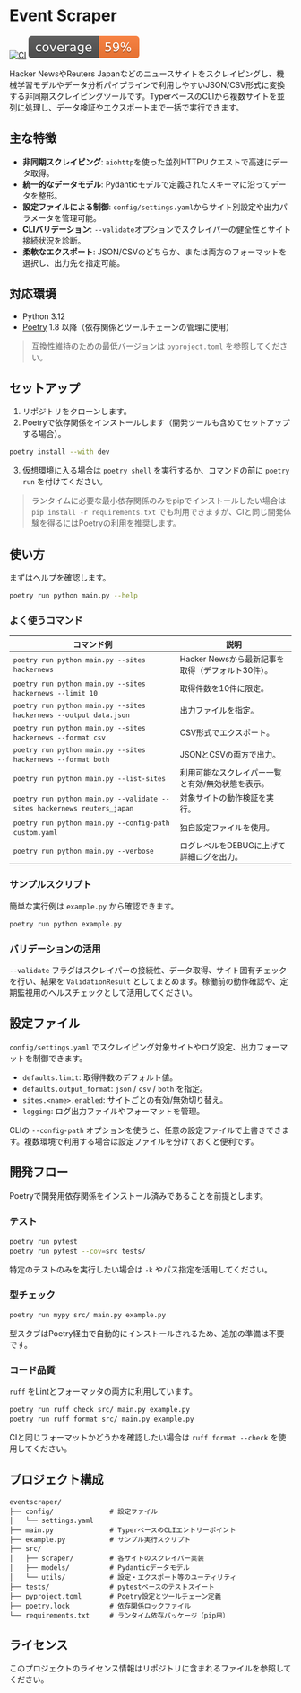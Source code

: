 # Event Scraper
[![CI](https://github.com/masatoi/eventscraper/actions/workflows/ci.yml/badge.svg)](https://github.com/masatoi/eventscraper/actions/workflows/ci.yml) [![Coverage](coverage.svg)](coverage.svg)

Hacker NewsやReuters Japanなどのニュースサイトをスクレイピングし、機械学習モデルやデータ分析パイプラインで利用しやすいJSON/CSV形式に変換する非同期スクレイピングツールです。TyperベースのCLIから複数サイトを並列に処理し、データ検証やエクスポートまで一括で実行できます。

## 主な特徴

- **非同期スクレイピング**: `aiohttp`を使った並列HTTPリクエストで高速にデータ取得。
- **統一的なデータモデル**: Pydanticモデルで定義されたスキーマに沿ってデータを整形。
- **設定ファイルによる制御**: `config/settings.yaml`からサイト別設定や出力パラメータを管理可能。
- **CLIバリデーション**: `--validate`オプションでスクレイパーの健全性とサイト接続状況を診断。
- **柔軟なエクスポート**: JSON/CSVのどちらか、または両方のフォーマットを選択し、出力先を指定可能。

## 対応環境

- Python 3.12
- [Poetry](https://python-poetry.org/) 1.8 以降（依存関係とツールチェーンの管理に使用）

> 互換性維持のための最低バージョンは `pyproject.toml` を参照してください。

## セットアップ

1. リポジトリをクローンします。
2. Poetryで依存関係をインストールします（開発ツールも含めてセットアップする場合）。

```bash
poetry install --with dev
```

3. 仮想環境に入る場合は `poetry shell` を実行するか、コマンドの前に `poetry run` を付けてください。

> ランタイムに必要な最小依存関係のみをpipでインストールしたい場合は `pip install -r requirements.txt` でも利用できますが、CIと同じ開発体験を得るにはPoetryの利用を推奨します。

## 使い方

まずはヘルプを確認します。

```bash
poetry run python main.py --help
```

### よく使うコマンド

| コマンド例 | 説明 |
| --- | --- |
| `poetry run python main.py --sites hackernews` | Hacker Newsから最新記事を取得（デフォルト30件）。 |
| `poetry run python main.py --sites hackernews --limit 10` | 取得件数を10件に限定。 |
| `poetry run python main.py --sites hackernews --output data.json` | 出力ファイルを指定。 |
| `poetry run python main.py --sites hackernews --format csv` | CSV形式でエクスポート。 |
| `poetry run python main.py --sites hackernews --format both` | JSONとCSVの両方で出力。 |
| `poetry run python main.py --list-sites` | 利用可能なスクレイパー一覧と有効/無効状態を表示。 |
| `poetry run python main.py --validate --sites hackernews reuters_japan` | 対象サイトの動作検証を実行。 |
| `poetry run python main.py --config-path custom.yaml` | 独自設定ファイルを使用。 |
| `poetry run python main.py --verbose` | ログレベルをDEBUGに上げて詳細ログを出力。 |

### サンプルスクリプト

簡単な実行例は `example.py` から確認できます。

```bash
poetry run python example.py
```

### バリデーションの活用

`--validate` フラグはスクレイパーの接続性、データ取得、サイト固有チェックを行い、結果を `ValidationResult` としてまとめます。稼働前の動作確認や、定期監視用のヘルスチェックとして活用してください。

## 設定ファイル

`config/settings.yaml` でスクレイピング対象サイトやログ設定、出力フォーマットを制御できます。

- `defaults.limit`: 取得件数のデフォルト値。
- `defaults.output_format`: `json` / `csv` / `both` を指定。
- `sites.<name>.enabled`: サイトごとの有効/無効切り替え。
- `logging`: ログ出力ファイルやフォーマットを管理。

CLIの `--config-path` オプションを使うと、任意の設定ファイルで上書きできます。複数環境で利用する場合は設定ファイルを分けておくと便利です。

## 開発フロー

Poetryで開発用依存関係をインストール済みであることを前提とします。

### テスト

```bash
poetry run pytest
poetry run pytest --cov=src tests/
```

特定のテストのみを実行したい場合は `-k` やパス指定を活用してください。

### 型チェック

```bash
poetry run mypy src/ main.py example.py
```

型スタブはPoetry経由で自動的にインストールされるため、追加の準備は不要です。

### コード品質

`ruff` をLintとフォーマッタの両方に利用しています。

```bash
poetry run ruff check src/ main.py example.py
poetry run ruff format src/ main.py example.py
```

CIと同じフォーマットかどうかを確認したい場合は `ruff format --check` を使用してください。

## プロジェクト構成

```
eventscraper/
├── config/              # 設定ファイル
│   └── settings.yaml
├── main.py              # TyperベースのCLIエントリーポイント
├── example.py           # サンプル実行スクリプト
├── src/
│   ├── scraper/         # 各サイトのスクレイパー実装
│   ├── models/          # Pydanticデータモデル
│   └── utils/           # 設定・エクスポート等のユーティリティ
├── tests/               # pytestベースのテストスイート
├── pyproject.toml       # Poetry設定とツールチェーン定義
├── poetry.lock          # 依存関係ロックファイル
└── requirements.txt     # ランタイム依存パッケージ（pip用）
```

## ライセンス

このプロジェクトのライセンス情報はリポジトリに含まれるファイルを参照してください。

